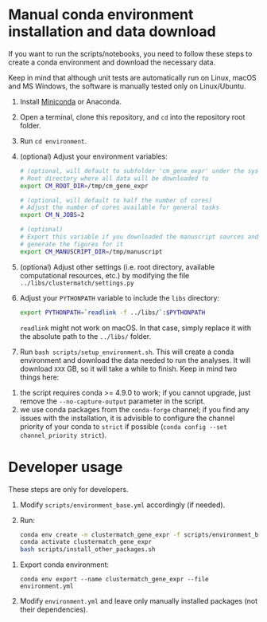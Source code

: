 # Manual conda environment installation and data download

If you want to run the scripts/notebooks, you need to follow these steps to create a conda environment and download the necessary data.

Keep in mind that although unit tests are automatically run on Linux, macOS and MS Windows, the software is manually tested only on Linux/Ubuntu.

1. Install [Miniconda](https://docs.conda.io/en/latest/miniconda.html) or Anaconda.

2. Open a terminal, clone this repository, and `cd` into the repository root folder.

3. Run `cd environment`.

4. (optional) Adjust your environment variables:

    ```bash
    # (optional, will default to subfolder 'cm_gene_expr' under the system's temporary directory)
    # Root directory where all data will be downloaded to
    export CM_ROOT_DIR=/tmp/cm_gene_expr

    # (optional, will default to half the number of cores)
    # Adjust the number of cores available for general tasks
    export CM_N_JOBS=2

    # (optional)
    # Export this variable if you downloaded the manuscript sources and want to
    # generate the figures for it
    export CM_MANUSCRIPT_DIR=/tmp/manuscript
    ```

5. (optional) Adjust other settings (i.e. root directory, available computational
   resources, etc.) by modifying the file `../libs/clustermatch/settings.py`

6. Adjust your `PYTHONPATH` variable to include the `libs` directory:

    ```bash
    export PYTHONPATH=`readlink -f ../libs/`:$PYTHONPATH
    ```

    `readlink` might not work on macOS. In that case, simply replace it with
    the absolute path to the `../libs/` folder.

7. Run `bash scripts/setup_environment.sh`.
This will create a conda environment and download the data needed to run the analyses.
It will download `XXX` GB, so it will take a while to finish.
Keep in mind two things here:
1) the script requires conda >= 4.9.0 to work;
if you cannot upgrade, just remove the `--no-capture-output` parameter in the script.
2) we use conda packages from the `conda-forge` channel;
if you find any issues with the installation, it is advisible to configure the channel priority of your conda to `strict` if possible (`conda config --set channel_priority strict`).

# Developer usage

These steps are only for developers.

1. Modify `scripts/environment_base.yml` accordingly (if needed).
1. Run:
 
    ```bash
    conda env create -n clustermatch_gene_expr -f scripts/environment_base.yml
    conda activate clustermatch_gene_expr
    bash scripts/install_other_packages.sh
    ```

<!-- 
1. (CHECK!) Install JupyterLab extensions (MIGHT NOT BE NECESSARY IN VERSION 3.0+):
 
    ```bash
    jupyter labextension install @jupyterlab/toc
    ``` -->

1. Export conda environment:

    ```
    conda env export --name clustermatch_gene_expr --file environment.yml
    ```

1. Modify `environment.yml` and leave only manually installed packages (not their dependencies).
